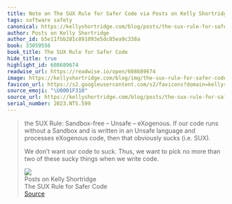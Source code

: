 ```yaml
---
title: Note on The SUX Rule for Safer Code via Posts on Kelly Shortridge
tags: software safety
canonical: https://kellyshortridge.com/blog/posts/the-sux-rule-for-safer-code/
author: Posts on Kelly Shortridge
author_id: b5e11fbb281c891093e5dc85ea9c338a
book: 33059556
book_title: The SUX Rule for Safer Code
hide_title: true
highlight_id: 608689674
readwise_url: https://readwise.io/open/608689674
image: https://kellyshortridge.com/blog/img/the-sux-rule-for-safer-code.png
favicon_url: https://s2.googleusercontent.com/s2/favicons?domain=kellyshortridge.com
source_emoji: "\U0001F310"
source_url: https://kellyshortridge.com/blog/posts/the-sux-rule-for-safer-code/#:~:text=the%20SUX%20Rule%3A,we%20write%20code.
serial_number: 2023.NTS.599
---
```

> the SUX Rule: Sandbox-free – Unsafe – eXogenous. If our code runs without a Sandbox and is written in an Unsafe language and processes eXogenous code, then that obviously sucks (i.e. SUX).
> 
> We don’t want our code to suck. Thus, we want to pick no more than two of these sucky things when we write code.
> <div class="quoteback-footer"><div class="quoteback-avatar"><img class="mini-favicon" src="https://s2.googleusercontent.com/s2/favicons?domain=kellyshortridge.com"></div><div class="quoteback-metadata"><div class="metadata-inner"><span style="display:none">FROM:</span><div aria-label="Posts on Kelly Shortridge" class="quoteback-author"> Posts on Kelly Shortridge</div><div aria-label="The SUX Rule for Safer Code" class="quoteback-title"> The SUX Rule for Safer Code</div></div></div><div class="quoteback-backlink"><a target="_blank" aria-label="go to the full text of this quotation" rel="noopener" href="https://kellyshortridge.com/blog/posts/the-sux-rule-for-safer-code/#:~:text=the%20SUX%20Rule%3A,we%20write%20code." class="quoteback-arrow"> Source</a></div></div>